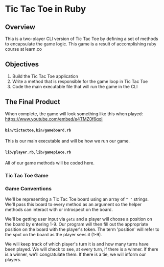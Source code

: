 # Tic Tac Toe in Ruby

## Overview

Thia is a two-player CLI version of Tic Tac Toe by defining a set of methods
to encapsulate the game logic. This game is a result of accomplishing ruby course at learn.co

## Objectives

1.  Build the Tic Tac Toe application
2.  Write a method that is responsible for the game loop in Tic Tac Toe
3.  Code the main executable file that will run the game in the CLI

## The Final Product

When complete, the game will look something like this when played: https://www.youtube.com/embed/e4TMZ0f6qoI

#### `bin/tictactoe`, `bin/gameboard.rb`

This is our main executable and will be how we run our game.

#### `lib/player.rb`, `lib/gamepiece.rb` 

All of our game methods will be coded here.

### Tic Tac Toe Game

### Game Conventions

We'll be representing a Tic Tac Toe board using an array of `" "` strings. We'll
pass this board to every method as an argument so the helper methods can
interact with or introspect on the board.

We'll be getting user input via `gets` and a player will choose a position on
the board by entering 1-9. Our program will then fill out the appropriate
position on the board with the player's token. The term 'position' will refer to
the spot on the board as the player sees it (1-9).

We will keep track of which player's turn it is and how many turns have been
played. We will check to see, at every turn, if there is a winner. If there is a
winner, we'll congratulate them. If there is a tie, we will inform our players.

